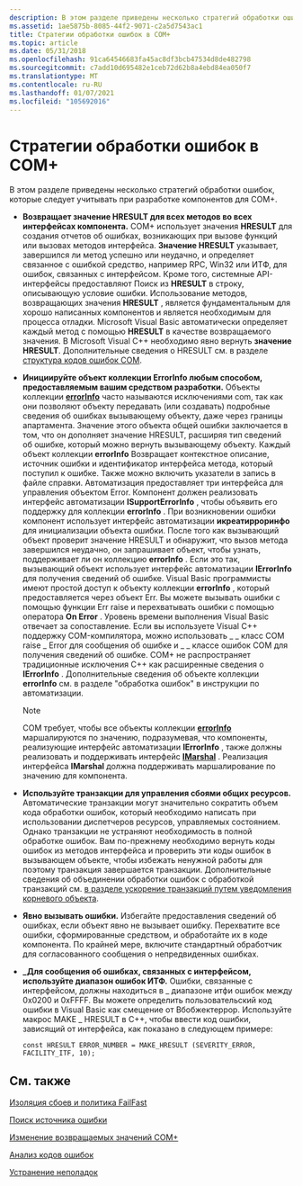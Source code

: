 ```yaml
---
description: В этом разделе приведены несколько стратегий обработки ошибок, которые следует учитывать при разработке компонентов для COM+.
ms.assetid: 1ae5875b-8085-44f2-9071-c2a5d7543ac1
title: Стратегии обработки ошибок в COM+
ms.topic: article
ms.date: 05/31/2018
ms.openlocfilehash: 91ca64546683fa45ac8df3bcb47534d8de482798
ms.sourcegitcommit: c7add10d695482e1ceb72d62b8a4ebd84ea050f7
ms.translationtype: MT
ms.contentlocale: ru-RU
ms.lasthandoff: 01/07/2021
ms.locfileid: "105692016"
---
```

# <a name="strategies-for-handling-errors-in-com"></a>Стратегии обработки ошибок в COM+

В этом разделе приведены несколько стратегий обработки ошибок, которые следует учитывать при разработке компонентов для COM+.

-   **Возвращает значение HRESULT для всех методов во всех интерфейсах компонента.**  COM+ использует значения **HRESULT** для создания отчетов об ошибках, возникающих при вызове функций или вызовах методов интерфейса. **Значение HRESULT** указывает, завершился ли метод успешно или неудачно, и определяет связанное с ошибкой средство, например RPC, Win32 или ИТФ, для ошибок, связанных с интерфейсом. Кроме того, системные API-интерфейсы предоставляют Поиск из **HRESULT** в строку, описывающую условие ошибки. Использование методов, возвращающих значения **HRESULT** , является фундаментальным для хорошо написанных компонентов и является необходимым для процесса отладки. Microsoft Visual Basic автоматически определяет каждый метод с помощью **HRESULT** в качестве возвращаемого значения. В Microsoft Visual C++ необходимо явно вернуть **значение HRESULT**. Дополнительные сведения о HRESULT см. в разделе [структура кодов ошибок COM](/windows/desktop/com/structure-of-com-error-codes).
-   **Инициируйте объект коллекции ErrorInfo любым способом, предоставляемым вашим средством разработки.** Объекты коллекции [**errorInfo**](errorinfo.md) часто называются исключениями com, так как они позволяют объекту передавать (или создавать) подробные сведения об ошибках вызывающему объекту, даже через границы апартамента. Значение этого объекта общей ошибки заключается в том, что он дополняет значение HRESULT, расширяя тип сведений об ошибке, который можно вернуть вызывающему объекту. Каждый объект коллекции **errorInfo** Возвращает контекстное описание, источник ошибки и идентификатор интерфейса метода, который поступил к ошибке. Также можно включить указатели в запись в файле справки. Автоматизация предоставляет три интерфейса для управления объектом Error. Компонент должен реализовать интерфейс автоматизации **ISupportErrorInfo** , чтобы объявить его поддержку для коллекции **errorInfo** . При возникновении ошибки компонент использует интерфейс автоматизации **икреатирроринфо** для инициализации объекта ошибки. После того как вызывающий объект проверит значение HRESULT и обнаружит, что вызов метода завершился неудачно, он запрашивает объект, чтобы узнать, поддерживает ли он коллекцию **errorInfo** . Если это так, вызывающий объект использует интерфейс автоматизации **IErrorInfo** для получения сведений об ошибке. Visual Basic программисты имеют простой доступ к объекту коллекции **errorInfo** , который предоставляется через объект Err. Вы можете вызывать ошибки с помощью функции Err raise и перехватывать ошибки с помощью оператора **On Error** . Уровень времени выполнения Visual Basic отвечает за сопоставление. Если вы используете Visual C++ поддержку COM-компилятора, можно использовать \_ \_ класс COM raise \_ Error для сообщения об ошибке и \_ \_ классе ошибок COM для получения сведений об ошибке. COM+ не распространяет традиционные исключения C++ как расширенные сведения о **IErrorInfo** . Дополнительные сведения об объекте коллекции **errorInfo** см. в разделе "обработка ошибок" в инструкции по автоматизации.
    > [!Note]  
    > COM требует, чтобы все объекты коллекции [**errorInfo**](errorinfo.md) маршалируются по значению, подразумевая, что компоненты, реализующие интерфейс автоматизации **IErrorInfo** , также должны реализовать и поддерживать интерфейс [**IMarshal**](/windows/desktop/api/objidl/nn-objidl-imarshal) . Реализация интерфейса **IMarshal** должна поддерживать маршалирование по значению для компонента.

     

-   **Используйте транзакции для управления сбоями общих ресурсов.** Автоматические транзакции могут значительно сократить объем кода обработки ошибок, который необходимо написать при использовании диспетчеров ресурсов, управляемых состоянием. Однако транзакции не устраняют необходимость в полной обработке ошибок. Вам по-прежнему необходимо вернуть коды ошибок из методов интерфейса и проверить эти коды ошибок в вызывающем объекте, чтобы избежать ненужной работы для поэтому транзакция завершается транзакции. Дополнительные сведения об объединении обработки ошибок с обработкой транзакций см. [в разделе ускорение транзакций путем уведомления корневого объекта](speeding-transactions-by-notifying-the-root-object.md).
-   **Явно вызывать ошибки.** Избегайте предоставления сведений об ошибках, если объект явно не вызывает ошибку. Перехватите все ошибки, сформированные средством, и обработайте их в коде компонента. По крайней мере, включите стандартный обработчик для согласованного сообщения о непредвиденных ошибках.
-   **\_Для сообщения об ошибках, связанных с интерфейсом, используйте диапазон ошибок ИТФ.** Ошибки, связанные с интерфейсом, должны находиться в \_ диапазоне итфи ошибок между 0x0200 и 0xFFFF. Вы можете определить пользовательский код ошибки в Visual Basic как смещение от Вбобжектеррор. Используйте макрос MAKE \_ HRESULT в C++, чтобы ввести код ошибки, зависящий от интерфейса, как показано в следующем примере:

    ``` syntax
    const HRESULT ERROR_NUMBER = MAKE_HRESULT (SEVERITY_ERROR, FACILITY_ITF, 10);
    ```

## <a name="related-topics"></a>См. также

<dl> <dt>

[Изоляция сбоев и политика FailFast](fault-isolation-and-failfast-policy.md)
</dt> <dt>

[Поиск источника ошибки](finding-the-source-of-an-error.md)
</dt> <dt>

[Изменение возвращаемых значений COM+](how-com--modifies-return-values.md)
</dt> <dt>

[Анализ кодов ошибок](interpreting-error-codes.md)
</dt> <dt>

[Устранение неполадок](troubleshooting.md)
</dt> </dl>

 

 
